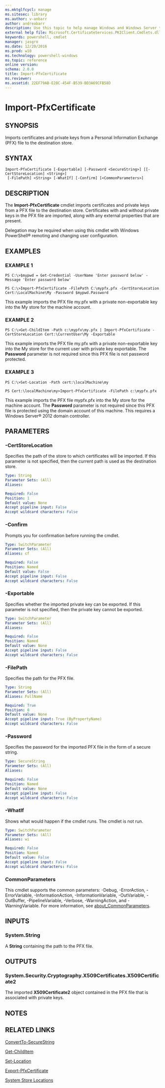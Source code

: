 ```yaml
---
ms.mktglfcycl: manage
ms.sitesec: library
ms.author: v-anbarr
author: andreabarr
description: Use this topic to help manage Windows and Windows Server technologies with Windows PowerShell.
external help file: Microsoft.CertificateServices.PKIClient.Cmdlets.dll-Help.xml
keywords: powershell, cmdlet
manager: jasgro
ms.date: 12/20/2016
ms.prod: w10
ms.technology: powershell-windows
ms.topic: reference
online version: 
schema: 2.0.0
title: Import-PfxCertificate
ms.reviewer:
ms.assetid: 22EF79AB-E28C-454F-B539-BD3A69CFB58D
---
```


# Import-PfxCertificate

## SYNOPSIS
Imports certificates and private keys from a Personal Information Exchange (PFX) file to the destination store.

## SYNTAX

```
Import-PfxCertificate [-Exportable] [-Password <SecureString>] [[-CertStoreLocation] <String>]
 [-FilePath] <String> [-WhatIf] [-Confirm] [<CommonParameters>]
```

## DESCRIPTION
The **Import-PfxCertificate** cmdlet imports certificates and private keys from a PFX file to the destination store.
Certificates with and without private keys in the PFX file are imported, along with any external properties that are present.

Delegation may be required when using this cmdlet with Windows PowerShell® remoting and changing user configuration.

## EXAMPLES

### EXAMPLE 1
```
PS C:\>$mypwd = Get-Credential -UserName 'Enter password below' -Message 'Enter password below'

PS C:\>Import-PfxCertificate -FilePath C:\mypfx.pfx -CertStoreLocation Cert:\LocalMachine\My -Password $mypwd.Password
```

This example imports the PFX file my.pfx with a private non-exportable key into the My store for the machine account.

### EXAMPLE 2
```
PS C:\>Get-ChildItem -Path c:\mypfx\my.pfx | Import-PfxCertificate -CertStoreLocation Cert:\CurrentUser\My -Exportable
```

This example imports the PFX file my.pfx with a private non-exportable key into the My store for the current user with private key exportable.
The **Password** parameter is not required since this PFX file is not password protected.

### EXAMPLE 3
```
PS C:\>Set-Location -Path cert:\localMachine\my

PS Cert:\localMachine\my>Import-PfxCertificate -FilePath c:\mypfx.pfx
```

This example imports the PFX file mypfx.pfx into the My store for the machine account.
The **Password** parameter is not required since this PFX file is protected using the domain account of this machine.
This requires a Windows Server® 2012 domain controller.

## PARAMETERS

### -CertStoreLocation
Specifies the path of the store to which certificates will be imported.
If this parameter is not specified, then the current path is used as the destination store.

```yaml
Type: String
Parameter Sets: (All)
Aliases: 

Required: False
Position: 1
Default value: None
Accept pipeline input: False
Accept wildcard characters: False
```

### -Confirm
Prompts you for confirmation before running the cmdlet.

```yaml
Type: SwitchParameter
Parameter Sets: (All)
Aliases: cf

Required: False
Position: Named
Default value: False
Accept pipeline input: False
Accept wildcard characters: False
```

### -Exportable
Specifies whether the imported private key can be exported.
If this parameter is not specified, then the private key cannot be exported.

```yaml
Type: SwitchParameter
Parameter Sets: (All)
Aliases: 

Required: False
Position: Named
Default value: None
Accept pipeline input: False
Accept wildcard characters: False
```

### -FilePath
Specifies the path for the PFX file.

```yaml
Type: String
Parameter Sets: (All)
Aliases: FullName

Required: True
Position: 0
Default value: None
Accept pipeline input: True (ByPropertyName)
Accept wildcard characters: False
```

### -Password
Specifies the password for the imported PFX file in the form of a secure string.

```yaml
Type: SecureString
Parameter Sets: (All)
Aliases: 

Required: False
Position: Named
Default value: None
Accept pipeline input: False
Accept wildcard characters: False
```

### -WhatIf
Shows what would happen if the cmdlet runs.
The cmdlet is not run.

```yaml
Type: SwitchParameter
Parameter Sets: (All)
Aliases: wi

Required: False
Position: Named
Default value: False
Accept pipeline input: False
Accept wildcard characters: False
```

### CommonParameters
This cmdlet supports the common parameters: -Debug, -ErrorAction, -ErrorVariable, -InformationAction, -InformationVariable, -OutVariable, -OutBuffer, -PipelineVariable, -Verbose, -WarningAction, and -WarningVariable. For more information, see [about_CommonParameters](http://go.microsoft.com/fwlink/?LinkID=113216).

## INPUTS

### System.String
A **String** containing the path to the PFX file.

## OUTPUTS

### System.Security.Cryptography.X509Certificates.X509Certificate2
The imported **X509Certificate2** object contained in the PFX file that is associated with private keys.

## NOTES

## RELATED LINKS

[ConvertTo-SecureString](http://go.microsoft.com/fwlink/p/?LinkID=293933)

[Get-ChildItem](http://go.microsoft.com/fwlink/p/?LinkId=290488)

[Set-Location](http://go.microsoft.com/fwlink/p/?LinkID=293912)

[Export-PfxCertificate](./Export-PfxCertificate.md)

[System Store Locations](https://docs.microsoft.com/windows/desktop/seccrypto/system-store-locations)

